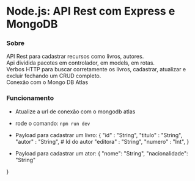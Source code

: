 # Node.js: API Rest com Express e MongoDB

### Sobre
API Rest para cadastrar recursos como livros, autores.  
Api dividida pacotes em controlador, em models, em rotas.   
Verbos HTTP para buscar corretamente os livros, cadastrar, atualizar e excluir fechando um CRUD completo.  
Conexão com o Mongo DB Atlas


### Funcionamento

- Atualize a url de conexão com o mongodb atlas
- rode o comando: `npm run dev` 

- Payload para cadastrar um livro:
{
    "id" : "String",
    "titulo" : "String",
    "autor" : "String", # Id do autor
    "editora" : "String",
    "numero" : "Int",
}

- Payload para cadastrar um ator:
{
    "nome": "String",
    "nacionalidade": "String"

}